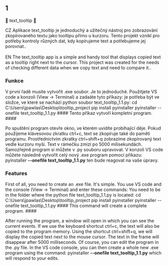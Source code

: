 ## 1 ##
📂 text_tooltip 📂

CZ Aplikace text_tooltip je jednoduchý a užitečný nástroj pro zobrazování zkopírovaného textu jako tooltipu přímo u kurzoru. Tento projekt vznikl pro potřeby kontroly různých dat, kdy kopírujeme text a potřebujeme jej porovnat.. <br><br>
EN The text_tooltip app is a simple and handy tool that displays copied text as a tooltip right next to the cursor. This project was created for the needs of checking different data when we copy text and need to compare it..

### Funkce ###
V první řadě musíte vytvořit .exe soubor. 
Je to jednoduché. Použitjete VS code a konzoli (View -> Terminal) a zadaáte tyto příkazy:
je potřeba být ve složce, ve které se nachází python soubor text_tooltip_1.1.py:
cd C:\Users\jpawlas\Desktop\tooltip_project
pip install pyinstaller
pyinstaller --onefile text_tooltip_1.1.py #### Tento příkaz vytvoří kompletní program. #### 

Po spuštění program otevře okno, ve kterém uvidíte probíhající děje. 
Pokud použijeme klávesovou zkratku ctrl+c, text se zkopíruje také do paměti programu.
Prostřednictvím zkratky ctrl+shift+q zobrazíme zkopírovaný text vedle kurzoru myši. 
Text v rámečku zmizí po 5000 milisekundách.
Samozřejmě program si můžete v .py souboru upravovat. 
V konzoli VS code můžete následně vytvořit celý nový .exe program pomocí příkazu: pyinstaller **--onefile text_tooltip_1.1.py**
ten bude reagovat na vaše úpravy. 

### Features ###
First of all, you need to create an .exe file.
It's simple. You use VS code and the console (View -> Terminal) and enter these commands:
You need to be in the folder where the python file text_tooltip_1.1.py is located:
cd C:\Users\jpawlas\Desktop\tooltip_project
pip install pyinstaller
pyinstaller --onefile text_tooltip_1.1.py #### This command will create a complete program. ####

After running the program, a window will open in which you can see the current events.
If we use the keyboard shortcut ctrl+c, the text will also be copied to the program memory.
Using the shortcut ctrl+shift+q, we will display the copied text next to the mouse cursor.
The text in the frame will disappear after 5000 milliseconds.
Of course, you can edit the program in the .py file.
In the VS code console, you can then create a whole new .exe program using the command: pyinstaller **--onefile text_tooltip_1.1.py**
which will respond to your edits.
